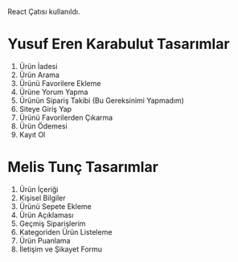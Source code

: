 React Çatısı kullanıldı.

# Yusuf Eren Karabulut Tasarımlar

1. Ürün İadesi
2. Ürün Arama
3. Ürünü Favorilere Ekleme
4. Ürüne Yorum Yapma
5. Ürünün Sipariş Takibi (Bu Gereksinimi Yapmadım)
6. Siteye Giriş Yap
7. Ürünü Favorilerden Çıkarma
8. Ürün Ödemesi
9. Kayıt Ol


# Melis Tunç Tasarımlar

1. Ürün İçeriği
2. Kişisel Bilgiler
3. Ürünü Sepete Ekleme 
4. Ürün Açıklaması
5. Geçmiş Siparişlerim 
6. Kategoriden Ürün Listeleme
7. Ürün Puanlama
8. İletişim ve Şikayet Formu

